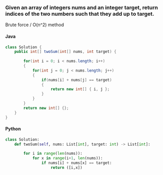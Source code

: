 ### Given an array of integers nums and an integer target, return indices of the two numbers such that they add up to target.

Brute force / O(n^2) method

#### Java
```java
class Solution {
    public int[] twoSum(int[] nums, int target) {
        
        for(int i = 0; i < nums.length; i++)
        {
            for(int j = 0; j < nums.length; j++)
            {
                if(nums[i] + nums[j] == target)
                {
                    return new int[] { i, j };
                }
            }
        }
        return new int[] {};
    }
}
```

#### Python

```python
class Solution:
    def twoSum(self, nums: List[int], target: int) -> List[int]:
        
        for i in range(len(nums)):
            for x in range(i+1, len(nums)):
                if nums[i] + nums[x] == target:
                    return ([i,x])
```
